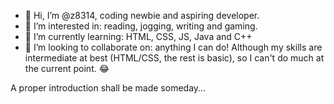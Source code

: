 - 👋 Hi, I’m @z8314, coding newbie and aspiring developer.
- 👀 I’m interested in: reading, jogging, writing and gaming.
- 🌱 I’m currently learning: HTML, CSS, JS, Java and C++
- 💞️ I’m looking to collaborate on: anything I can do! Although my skills are intermediate at best (HTML/CSS, the rest is basic), so I can't do much at the current point. 😂

A proper introduction shall be made someday...
<!---
z8314/z8314 is a ✨ special ✨ repository because its `README.md` (this file) appears on your GitHub profile.
You can click the Preview link to take a look at your changes.
--->
